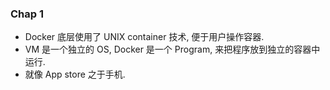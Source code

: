### Chap 1

* Docker 底层使用了 UNIX container 技术, 便于用户操作容器.
* VM 是一个独立的 OS, Docker 是一个 Program, 来把程序放到独立的容器中运行.
* 就像 App store 之于手机.
